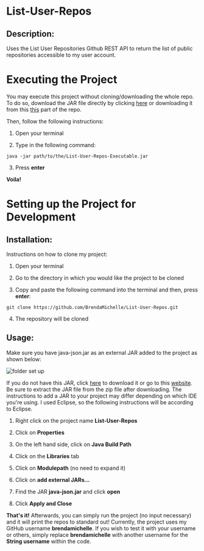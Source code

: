 # List-User-Repos

## Description: 

Uses the List User Repositories Github REST API to return the list of public repositories accessible 
to my user account.




# Executing the Project

You may execute this project without cloning/downloading the whole repo. To do so, download the JAR file directly by clicking [here](https://github.com/BrendaMichelle/List-User-Repos/raw/master/List-User-Repos-Executable.jar) or downloading it from this [this](https://github.com/BrendaMichelle/List-User-Repos/blob/master/List-User-Repos-Executable.jar) part of the repo.

Then, follow the following instructions:

1. Open your terminal

2. Type in the following command:

```shell
java -jar path/to/the/List-User-Repos-Executable.jar
```

3. Press **enter**

**Voila!** 

# Setting up the Project for Development


## Installation: 

Instructions on how to clone my project:

1. Open your terminal

2. Go to the directory in which you would like the project to be cloned

3. Copy and paste the following command into the terminal and then, press **enter**: 

```shell
git clone https://github.com/BrendaMichelle/List-User-Repos.git
```

4. The repository will be cloned




## Usage:

Make sure you have java-json.jar as an external JAR added to the project as shown below:

![folder set up](https://user-images.githubusercontent.com/8907035/48665234-1770a200-ea79-11e8-945e-b4a47d279ec5.png)


If you do not have this JAR, click [here](http://chillyfacts.com/wp-content/uploads/2017/07/java-json.zip) to download it or go to this [website](http://chillyfacts.com/download-java-json-jar/). 
Be sure to extract the JAR file from the zip file after downloading. The instructions to add a JAR to your project may differ
depending on which IDE you're using. I used Eclipse, so the following instructions will be according to Eclipse.


1. Right click on the project name **List-User-Repos**

2. Click on **Properties**

3. On the left hand side, click on **Java Build Path**

4. Click on the **Libraries** tab

5. Click on **Modulepath** (no need to expand it)

6. Click on **add external JARs...**

7. Find the JAR **java-json.jar** and click **open**

8. Click **Apply and Close**


**That's it!** Afterwards, you can simply run the project (no input necessary) and it will print the repos to standard out! 
Currently, the project uses my GitHub username **brendamichelle**. If you wish to test it with your username or others, 
simply replace **brendamichelle** with another username for the **String username** within the code.




